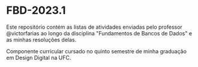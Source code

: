 # FBD-2023.1

Este repositório contém as listas de atividades enviadas pelo professor @victorfarias ao longo da disciplina "Fundamentos de Bancos de Dados" e as minhas resoluções delas.

Componente curricular cursado no quinto semestre de minha graduação em Design Digital na UFC.
